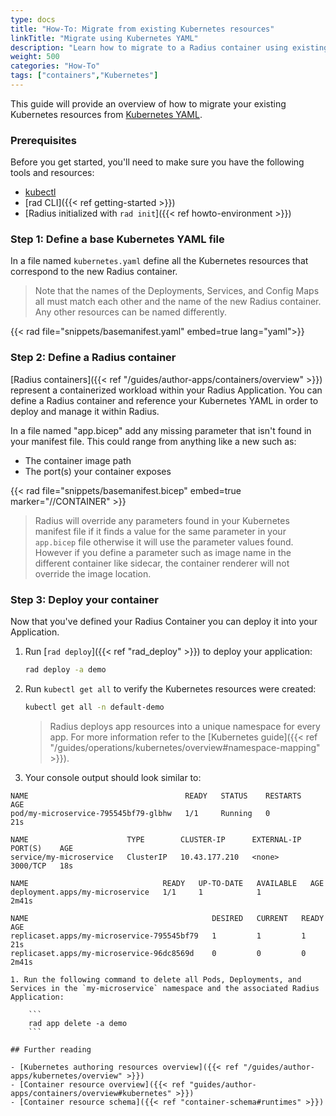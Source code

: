 ```yaml
---
type: docs
title: "How-To: Migrate from existing Kubernetes resources"
linkTitle: "Migrate using Kubernetes YAML"
description: "Learn how to migrate to a Radius container using existing Kubernetes YAML configurations"
weight: 500
categories: "How-To"
tags: ["containers","Kubernetes"]
---
```


This guide will provide an overview of how to migrate your existing Kubernetes resources from [Kubernetes YAML](https://kubernetes.io/docs/concepts/workloads/controllers/deployment/#writing-a-deployment-spec). 

### Prerequisites

Before you get started, you'll need to make sure you have the following tools and resources:

- [kubectl](https://kubernetes.io/docs/tasks/tools/install-kubectl/)
- [rad CLI]({{< ref getting-started >}})
- [Radius initialized with `rad init`]({{< ref howto-environment >}})

### Step 1: Define a base Kubernetes YAML file

In a file named `kubernetes.yaml` define all the Kubernetes resources that correspond to the new Radius container.

> Note that the names of the Deployments, Services, and Config Maps all must match each other and the name of the new Radius container. Any other resources can be named differently.

{{< rad file="snippets/basemanifest.yaml" embed=true lang="yaml">}}

### Step 2: Define a Radius container

[Radius containers]({{< ref "/guides/author-apps/containers/overview" >}}) represent a containerized workload within your Radius Application. You can define a Radius container and reference your Kubernetes YAML in order to deploy and manage it within Radius.

In a file named "app.bicep" add any missing parameter that isn't found in your manifest file. This could range from anything like a new such as:

- The container image path
- The port(s) your container exposes

{{< rad file="snippets/basemanifest.bicep" embed=true marker="//CONTAINER" >}}

> Radius will override any parameters found in your Kubernetes manifest file if it finds a value for the same parameter in your `app.bicep` file otherwise it will use the parameter values found. However if you define a parameter such as  image name in the different container like sidecar, the container renderer will not override the image location.

### Step 3: Deploy your container

Now that you've defined your Radius Container you can deploy it into your Application.

1. Run [`rad deploy`]({{< ref "rad_deploy" >}}) to deploy your application:

    ```bash
    rad deploy -a demo
    ```

2. Run `kubectl get all` to verify the Kubernetes resources were created:

    ```bash
    kubectl get all -n default-demo
    ```
   
   > Radius deploys app resources into a unique namespace for every app. For more information refer to the [Kubernetes guide]({{< ref "/guides/operations/kubernetes/overview#namespace-mapping" >}}).
 
3. Your console output should look similar to:
```
NAME                                   READY   STATUS    RESTARTS   AGE
pod/my-microservice-795545bf79-glbhw   1/1     Running   0          21s

NAME                      TYPE        CLUSTER-IP      EXTERNAL-IP   PORT(S)    AGE
service/my-microservice   ClusterIP   10.43.177.210   <none>        3000/TCP   18s

NAME                              READY   UP-TO-DATE   AVAILABLE   AGE
deployment.apps/my-microservice   1/1     1            1           2m41s

NAME                                         DESIRED   CURRENT   READY   AGE
replicaset.apps/my-microservice-795545bf79   1         1         1       21s
replicaset.apps/my-microservice-96dc8569d    0         0         0       2m41s

1. Run the following command to delete all Pods, Deployments, and Services in the `my-microservice` namespace and the associated Radius Application:

    ```
    rad app delete -a demo
    ```

## Further reading

- [Kubernetes authoring resources overview]({{< ref "/guides/author-apps/kubernetes/overview" >}})
- [Container resource overview]({{< ref "guides/author-apps/containers/overview#kubernetes" >}})
- [Container resource schema]({{< ref "container-schema#runtimes" >}})